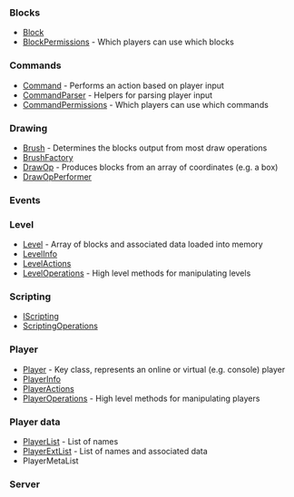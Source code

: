 ### Blocks
- [Block](/Block/Block.md)
- [BlockPermissions](/Block/BlockPermissions.md) - Which players can use which blocks

### Commands
- [Command](/Scripting/Commands.md) - Performs an action based on player input
- [CommandParser](/Scripting/CommandParser.md) - Helpers for parsing player input
- [CommandPermissions](/Scripting/CommandPermissions.md) - Which players can use which commands

### Drawing
- [Brush](/Drawing/Brush.md) - Determines the blocks output from most draw operations
- [BrushFactory](/Drawing/BrushFactory.md)
- [DrawOp](/Drawing/DrawOp.md) - Produces blocks from an array of coordinates (e.g. a box)
- [DrawOpPerformer](/Drawing/DrawOpPerformer.md)

### Events

### Level
- [Level](/Level/Level.md) - Array of blocks and associated data loaded into memory
- [LevelInfo](/Level/LevelInfo.md)
- [LevelActions](/Level/LevelActions.md)
- [LevelOperations](/Level/LevelOperations.md) - High level methods for manipulating levels

### Scripting
- [IScripting](/Scripting/IScripting.md)
- [ScriptingOperations](/Scripting/ScriptingOperations.md)

### Player
- [Player](/Player/Player.md) - Key class, represents an online or virtual (e.g. console) player
- [PlayerInfo](/Player/PlayerInfo.md)
- [PlayerActions](/Player/PlayerActions.md)
- [PlayerOperations](/Player/PlayerOperations.md) - High level methods for manipulating players

### Player data
- [PlayerList](/Player/PlayerList.md) - List of names
- [PlayerExtList](/Player/PlayerExtList.md) - List of names and associated data
- PlayerMetaList

### Server
